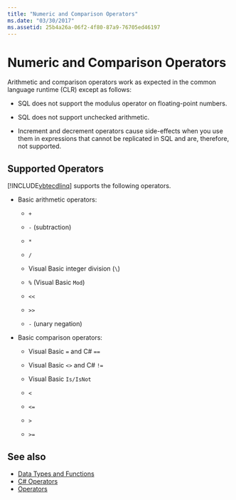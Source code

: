 ```yaml
---
title: "Numeric and Comparison Operators"
ms.date: "03/30/2017"
ms.assetid: 25b4a26a-06f2-4f80-87a9-76705ed46197
---
```

# Numeric and Comparison Operators

Arithmetic and comparison operators work as expected in the common language runtime (CLR) except as follows:

- SQL does not support the modulus operator on floating-point numbers.

- SQL does not support unchecked arithmetic.

- Increment and decrement operators cause side-effects when you use them in expressions that cannot be replicated in SQL and are, therefore, not supported.

## Supported Operators

[!INCLUDE[vbtecdlinq](../../../../../../includes/vbtecdlinq-md.md)] supports the following operators.

- Basic arithmetic operators:

  - `+`

  - `-` (subtraction)

  - `*`

  - `/`

  - Visual Basic integer division (`\`)

  - `%` (Visual Basic `Mod`)

  - `<<`

  - `>>`

  - `-` (unary negation)

- Basic comparison operators:

  - Visual Basic `=` and C# `==`

  - Visual Basic `<>` and C# `!=`

  - Visual Basic `Is/IsNot`

  - `<`

  - `<=`

  - `>`

  - `>=`

## See also

- [Data Types and Functions](../../../../../../docs/framework/data/adonet/sql/linq/data-types-and-functions.md)
- [C# Operators](../../../../../../docs/csharp/language-reference/operators/index.md)
- [Operators](../../../../../visual-basic/language-reference/operators/index.md)
